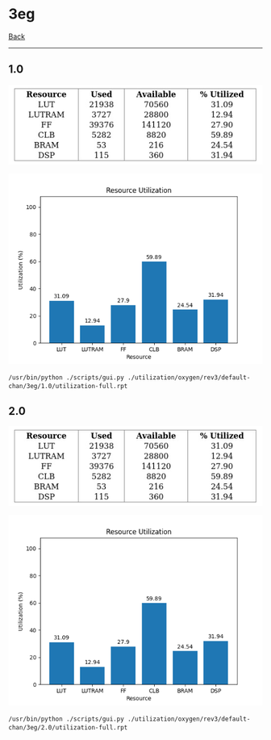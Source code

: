 # 3eg

[Back](<../rev3.md>)

---

## 1.0

<p align="center">
	<img src="../../../../../images/oxygen/rev3/default-chan/3eg/1.0/table.jpg" />
</p>

<p align="center">
	<img src="../../../../../images/oxygen/rev3/default-chan/3eg/1.0/graph.png" />
</p>

`/usr/bin/python ./scripts/gui.py ./utilization/oxygen/rev3/default-chan/3eg/1.0/utilization-full.rpt`

## 2.0

<p align="center">
	<img src="../../../../../images/oxygen/rev3/default-chan/3eg/2.0/table.jpg" />
</p>

<p align="center">
	<img src="../../../../../images/oxygen/rev3/default-chan/3eg/2.0/graph.png" />
</p>

`/usr/bin/python ./scripts/gui.py ./utilization/oxygen/rev3/default-chan/3eg/2.0/utilization-full.rpt`

